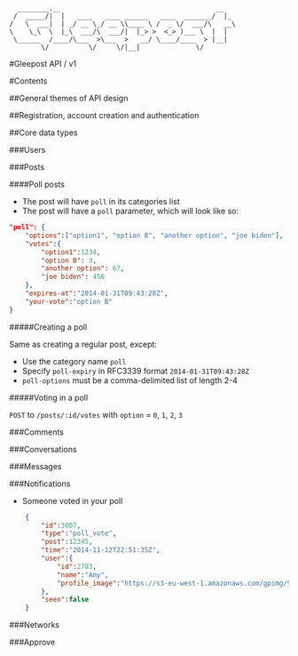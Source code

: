       ________.__                                       __   
     /  _____/|  |   ____   ____ ______   ____  _______/  |_ 
    /   \  ___|  | _/ __ \_/ __ \\____ \ /  _ \/  ___/\   __\
    \    \_\  \  |_\  ___/\  ___/|  |_> >  <_> )___ \  |  |  
     \______  /____/\___  >\___  >   __/ \____/____  > |__|  
            \/          \/     \/|__|              \/        

#Gleepost API / v1

#Contents

##General themes of API design

##Registration, account creation and authentication

##Core data types

###Users

###Posts

####Poll posts

 - The post will have `poll` in its categories list
 - The post will have a `poll` parameter, which will look like so:

```json
"poll": {
	"options":["option1", "option B", "another option", "joe biden"],
	"votes":{
		"option1":1234,
		"option B": 3,
		"another option": 67,
		"joe biden": 456
	},
	"expires-at":"2014-01-31T09:43:28Z",
	"your-vote":"option B"
}

```

#####Creating a poll

Same as creating a regular post, except:

 - Use the category name `poll`
 - Specify `poll-expiry` in RFC3339 format `2014-01-31T09:43:28Z`
 - `poll-options` must be a comma-delimited list of length 2-4

#####Voting in a poll

`POST` to `/posts/:id/votes` with `option` = `0`, `1`, `2`, `3`

###Comments

###Conversations

###Messages

###Notifications

 - Someone voted in your poll

```json
	{
		"id":3007,
		"type":"poll_vote",
		"post":12345,
		"time":"2014-11-12T22:51:35Z",
		"user":{
			"id":2783,
			"name":"Amy",
			"profile_image":"https://s3-eu-west-1.amazonaws.com/gpimg/9aabc002cf0b78f2471fa8078335d13471bcb02a672e6da41971fde37135ac70.png"
		},
		"seen":false
	}
```

###Networks

###Approve
